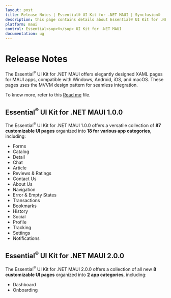 ```yaml
---
layout: post
title: Release Notes | Essential® UI Kit for .NET MAUI | Syncfusion®
description: this page contains details about Essential® UI Kit for .NET MAUI Release notes History | Syncfusion®
platform: maui
control: Essential<sup>®</sup> UI Kit for .NET MAUI
documentation: ug
---
```


# Release Notes

The Essential<sup>®</sup> UI Kit for .NET MAUI offers elegantly designed XAML pages for MAUI apps, compatible with Windows, Android, iOS, and macOS. These pages uses the MVVM design pattern for seamless integration.

To know more, refer to this [Read me](https://github.com/syncfusion/essential-ui-kit-for-.net-maui/blob/master/README.md) file. 

## Essential<sup>®</sup> UI Kit for .NET MAUI 1.0.0

The Essential<sup>®</sup> UI Kit for .NET MAUI 1.0.0 offers a versatile collection of **87 customizable UI pages** organized into **18 for various app categories**, including:

* Forms
* Catalog
* Detail
* Chat
* Article
* Reviews & Ratings
* Contact Us
* About Us
* Navigation
* Error & Empty States
* Transactions
* Bookmarks
* History
* Social
* Profile
* Tracking
* Settings
* Notifications

## Essential<sup>®</sup> UI Kit for .NET MAUI 2.0.0

The Essential<sup>®</sup> UI Kit for .NET MAUI 2.0.0 offers a collection of all new **8 customizable UI pages** organized into **2 app categories**, including:

* Dashboard
* Onboarding
